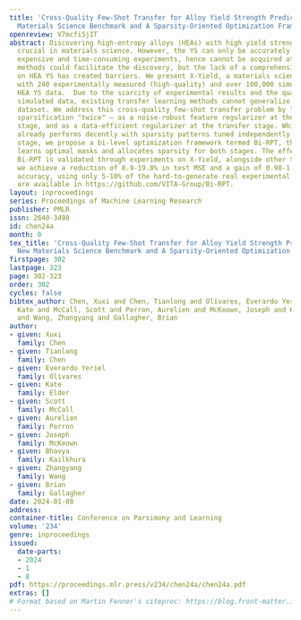 ```yaml
---
title: 'Cross-Quality Few-Shot Transfer for Alloy Yield Strength Prediction: A New
  Materials Science Benchmark and A Sparsity-Oriented Optimization Framework'
openreview: V7mcfiSjIT
abstract: Discovering high-entropy alloys (HEAs) with high yield strength (YS) is
  crucial in materials science. However, the YS can only be accurately measured by
  expensive and time-consuming experiments, hence cannot be acquired at scale. Learning-based
  methods could facilitate the discovery, but the lack of a comprehensive dataset
  on HEA YS has created barriers. We present X-Yield, a materials science benchmark
  with 240 experimentally measured (high-quality) and over 100,000 simulated (low-quality)
  HEA YS data.  Due to the scarcity of experimental results and the quality gap with
  simulated data, existing transfer learning methods cannot generalize well on our
  dataset. We address this cross-quality few-shot transfer problem by leveraging model
  sparsification "twice" — as a noise-robust feature regularizer at the pre-training
  stage, and as a data-efficient regularizer at the transfer stage. While the workflow
  already performs decently with sparsity patterns tuned independently for either
  stage, we propose a bi-level optimization framework termed Bi-RPT, that jointly
  learns optimal masks and allocates sparsity for both stages. The effectiveness of
  Bi-RPT is validated through experiments on X-Yield, alongside other testbeds. Specifically,
  we achieve a reduction of 8.9-19.8% in test MSE and a gain of 0.98-1.53% in test
  accuracy, using only 5-10% of the hard-to-generate real experimental data. The codes
  are available in https://github.com/VITA-Group/Bi-RPT.
layout: inproceedings
series: Proceedings of Machine Learning Research
publisher: PMLR
issn: 2640-3498
id: chen24a
month: 0
tex_title: 'Cross-Quality Few-Shot Transfer for Alloy Yield Strength Prediction: A
  New Materials Science Benchmark and A Sparsity-Oriented Optimization Framework'
firstpage: 302
lastpage: 323
page: 302-323
order: 302
cycles: false
bibtex_author: Chen, Xuxi and Chen, Tianlong and Olivares, Everardo Yeriel and Elder,
  Kate and McCall, Scott and Perron, Aurelien and McKeown, Joseph and Kailkhura, Bhavya
  and Wang, Zhangyang and Gallagher, Brian
author:
- given: Xuxi
  family: Chen
- given: Tianlong
  family: Chen
- given: Everardo Yeriel
  family: Olivares
- given: Kate
  family: Elder
- given: Scott
  family: McCall
- given: Aurelien
  family: Perron
- given: Joseph
  family: McKeown
- given: Bhavya
  family: Kailkhura
- given: Zhangyang
  family: Wang
- given: Brian
  family: Gallagher
date: 2024-01-08
address:
container-title: Conference on Parsimony and Learning
volume: '234'
genre: inproceedings
issued:
  date-parts:
  - 2024
  - 1
  - 8
pdf: https://proceedings.mlr.press/v234/chen24a/chen24a.pdf
extras: []
# Format based on Martin Fenner's citeproc: https://blog.front-matter.io/posts/citeproc-yaml-for-bibliographies/
---
```

